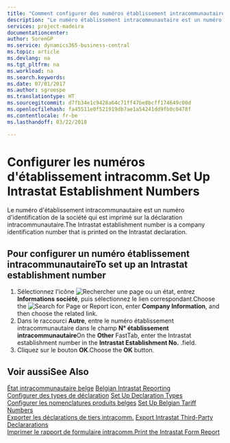 ```yaml
---
title: "Comment configurer des numéros établissement intracommunautaire"
description: "Le numéro établissement intracommunautaire est un numéro d'identification de société imprimé sur la déclaration intracommunautaire."
services: project-madeira
documentationcenter: 
author: SorenGP
ms.service: dynamics365-business-central
ms.topic: article
ms.devlang: na
ms.tgt_pltfrm: na
ms.workload: na
ms.search.keywords: 
ms.date: 07/01/2017
ms.author: sgroespe
ms.translationtype: HT
ms.sourcegitcommit: d7fb34e1c9428a64c71ff47be8bcff174649c00d
ms.openlocfilehash: fa45511e0f521919db7ae1a54241dd9fb0c0478f
ms.contentlocale: fr-be
ms.lasthandoff: 03/22/2018

---
```

# <a name="set-up-intrastat-establishment-numbers"></a><span data-ttu-id="a10e3-103">Configurer les numéros d'établissement intracomm.</span><span class="sxs-lookup"><span data-stu-id="a10e3-103">Set Up Intrastat Establishment Numbers</span></span>
<span data-ttu-id="a10e3-104">Le numéro d'établissement intracommunautaire est un numéro d'identification de la société qui est imprimé sur la déclaration intracommunautaire.</span><span class="sxs-lookup"><span data-stu-id="a10e3-104">The Intrastat establishment number is a company identification number that is printed on the Intrastat declaration.</span></span>  

## <a name="to-set-up-an-intrastat-establishment-number"></a><span data-ttu-id="a10e3-105">Pour configurer un numéro établissement intracommunautaire</span><span class="sxs-lookup"><span data-stu-id="a10e3-105">To set up an Intrastat establishment number</span></span>  

1.  <span data-ttu-id="a10e3-106">Sélectionnez l'icône ![Rechercher une page ou un état](../../media/ui-search/search_small.png "icône Rechercher une page ou un état"), entrez **Informations société**, puis sélectionnez le lien correspondant.</span><span class="sxs-lookup"><span data-stu-id="a10e3-106">Choose the ![Search for Page or Report](../../media/ui-search/search_small.png "Search for Page or Report icon") icon, enter **Company Information**, and then choose the related link.</span></span>  
2.  <span data-ttu-id="a10e3-107">Dans le raccourci **Autre**, entre le numéro établissement intracommunautaire dans le champ **N° établissement intracommunautaire**</span><span class="sxs-lookup"><span data-stu-id="a10e3-107">On the **Other** FastTab, enter the Intrastat establishment number in the **Intrastat Establishment No.**</span></span> <span data-ttu-id="a10e3-108">.</span><span class="sxs-lookup"><span data-stu-id="a10e3-108">field.</span></span>  
3.  <span data-ttu-id="a10e3-109">Cliquez sur le bouton **OK**.</span><span class="sxs-lookup"><span data-stu-id="a10e3-109">Choose the **OK** button.</span></span>  
  
## <a name="see-also"></a><span data-ttu-id="a10e3-110">Voir aussi</span><span class="sxs-lookup"><span data-stu-id="a10e3-110">See Also</span></span>  
 <span data-ttu-id="a10e3-111">[État intracommunautaire belge](belgian-intrastat-reporting.md) </span><span class="sxs-lookup"><span data-stu-id="a10e3-111">[Belgian Intrastat Reporting](belgian-intrastat-reporting.md) </span></span>  
 <span data-ttu-id="a10e3-112">[Configurer des types de déclaration](how-to-set-up-declaration-types.md) </span><span class="sxs-lookup"><span data-stu-id="a10e3-112">[Set Up Declaration Types](how-to-set-up-declaration-types.md) </span></span>  
 <span data-ttu-id="a10e3-113">[Configurer les nomenclatures produits belges](how-to-set-up-belgian-tariff-numbers.md) </span><span class="sxs-lookup"><span data-stu-id="a10e3-113">[Set Up Belgian Tariff Numbers](how-to-set-up-belgian-tariff-numbers.md) </span></span>  
 <span data-ttu-id="a10e3-114">[Exporter les déclarations de tiers intracomm.](how-to-export-intrastat-third-party-declararations.md) </span><span class="sxs-lookup"><span data-stu-id="a10e3-114">[Export Intrastat Third-Party Declararations](how-to-export-intrastat-third-party-declararations.md) </span></span>  
 [<span data-ttu-id="a10e3-115">Imprimer le rapport de formulaire intracomm.</span><span class="sxs-lookup"><span data-stu-id="a10e3-115">Print the Intrastat Form Report</span></span>](how-to-print-the-intrastat-form-report.md)

